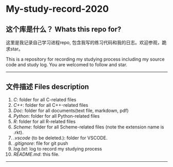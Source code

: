 # My-study-record-2020

## 这个库是什么？ Whats this repo for?

这里是我记录自己学习进程repo, 包含我写的练习代码和我的日志。欢迎参观，跪求star。

This is a repository for recording my studying process
including my source code and study log. You are welcomed to follow and star.
***



## 文件描述 Files description
1. *C*: folder for all C-related files
2. *C++*: folder for all C++-related files
3. *Doc*: folder for all documents(text file, markdown, pdf)
4. *Python*: folder for all Python-related files
5. *R*: folder for all R-related files
6. *Scheme*: folder for all Scheme-related files (note the extension name is .rkt).
7. *.vscode* (to be deleted.): folder for VSCODE.
8. *.gitignore*: file for git push
9. *log.txt*: log to record my studying process
10. *README.md*: this file.

***
